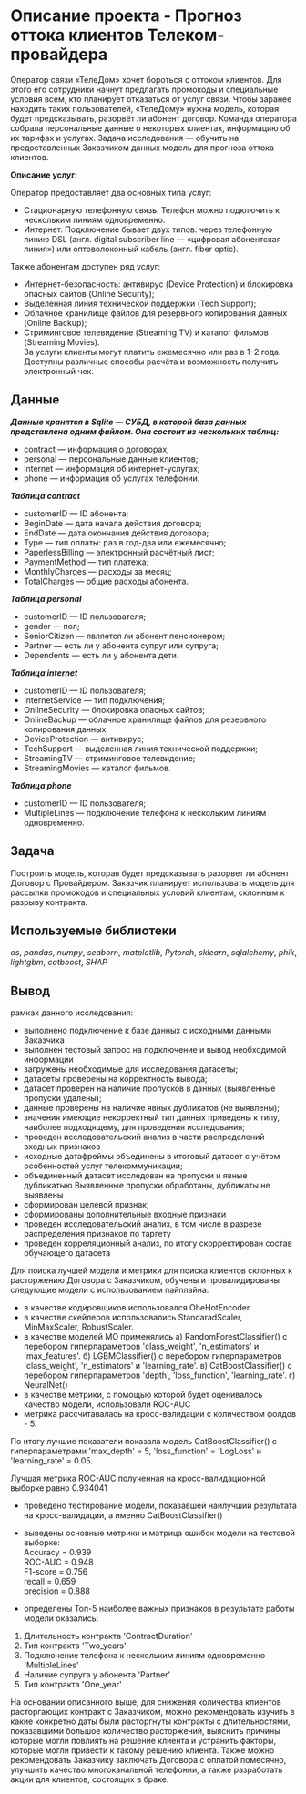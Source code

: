 # Oписание проекта - Прогноз оттока клиентов Телеком-провайдера

Оператор связи «ТелеДом» хочет бороться с оттоком клиентов. Для этого его сотрудники начнут предлагать промокоды и специальные условия всем, кто планирует отказаться от услуг связи. Чтобы заранее находить таких пользователей, «ТелеДому» нужна модель, которая будет предсказывать, разорвёт ли абонент договор. Команда оператора собрала персональные данные о некоторых клиентах, информацию об их тарифах и услугах.
Задача исследования — обучить на предоставленных Заказчиком данных модель для прогноза оттока клиентов.

**Описание услуг:**  

Оператор предоставляет два основных типа услуг:
- Стационарную телефонную связь. Телефон можно подключить к нескольким линиям одновременно.
- Интернет. Подключение бывает двух типов: через телефонную линию DSL (англ. digital subscriber line — «цифровая абонентская линия») или оптоволоконный кабель (англ. fiber optic).  

Также абонентам доступен ряд услуг:
- Интернет-безопасность: антивирус (Device Protection) и блокировка опасных сайтов (Online Security);
- Выделенная линия технической поддержки (Tech Support);
- Облачное хранилище файлов для резервного копирования данных (Online Backup);
- Стриминговое телевидение (Streaming TV) и каталог фильмов (Streaming Movies).  
За услуги клиенты могут платить ежемесячно или раз в 1–2 года. Доступны различные способы расчёта и возможность получить электронный чек.

## Данные

***Данные хранятся в Sqlite  — СУБД, в которой база данных представлена одним файлом. Она состоит из нескольких таблиц:***
    
- contract — информация о договорах;
- personal — персональные данные клиентов;
- internet — информация об интернет-услугах;
- phone — информация об услугах телефонии.


***Таблица contract***

- customerID — ID абонента;
- BeginDate — дата начала действия договора;
- EndDate — дата окончания действия договора;
- Type — тип оплаты: раз в год-два или ежемесячно;
- PaperlessBilling — электронный расчётный лист;
- PaymentMethod — тип платежа;
- MonthlyCharges — расходы за месяц;
- TotalCharges — общие расходы абонента.

***Таблица personal***

- customerID — ID пользователя;
- gender — пол;
- SeniorCitizen — является ли абонент пенсионером;
- Partner — есть ли у абонента супруг или супруга;
- Dependents — есть ли у абонента дети.

***Таблица internet***

- customerID — ID пользователя;
- InternetService — тип подключения;
- OnlineSecurity — блокировка опасных сайтов;
- OnlineBackup — облачное хранилище файлов для резервного копирования данных;
- DeviceProtection — антивирус;
- TechSupport — выделенная линия технической поддержки;
- StreamingTV — стриминговое телевидение;
- StreamingMovies — каталог фильмов.

***Таблица phone***

- customerID — ID пользователя;
- MultipleLines — подключение телефона к нескольким линиям одновременно.

## Задача

Построить модель, которая будет предсказывать разорвет ли абонент Договор с Провайдером. Заказчик планирует использовать модель для рассылки промокодов и специальных условий клиентам, склонным к разрыву контракта.

## Используемые библиотеки
*os*, *pandas*, *numpy*, *seaborn*, *matplotlib*, *Pytorch*, *sklearn*, *sqlalchemy*, *phik*, *lightgbm*, *catboost*, *SHAP*

## Вывод

 рамках данного исследования:
- выполнено подключение к базе данных с исходными данными Заказчика
- выполнен тестовый запрос на подключение и вывод необходимой информации
- загружены необходимые для исследования датасеты;
- датасеты проверены на корректность вывода;
- датасет проверен на наличие пропусков в данных (выявленные пропуски удалены);
- данные проверены на наличие явных дубликатов (не выявлены);
- значения имеющие некорректный тип данных приведены к типу, наиболее подходящему, для проведения исследования;
- проведен исследовательский анализ в части распределений входных признаков
- исходные датафреймы объединены в итоговый датасет с учётом особенностей услуг телекоммуникации;
- объединенный датасет исследован на пропуски и явные дубликатыю Выявленные пропуски обработаны, дубликаты не выявлены
- сформирован целевой признак;
- сформированы дополнительные входные признаки
- проведен исследовательский анализ, в том числе в разрезе распределения признаков по таргету
- проведен корреляционный анализ, по итогу скорректирован состав обучающего датасета

Для поиска лучшей модели и метрики для поиска клиентов склонных к расторжению Договора с Заказчиком, обучены и провалидированы следующие модели с использованием пайплайна:
- в качестве кодировщиков использовалcя OheHotEncoder 
- в качестве скейлеров использовались StandaradScaler, MinMaxScaler, RobustScaler.
- в качестве моделей МО применялись
а) RandomForestClassifier() с перебором гиперпараметров 'class_weight', 'n_estimators' и 'max_features'.
б) LGBMClassifier() с перебором гиперпараметров 'class_weight', 'n_estimators' и 'learning_rate'.
в) CatBoostClassifier() с перебором гиперпараметров 'depth', 'loss_function', 'learning_rate'.
г) NeuralNet() 
- в качестве метрики, с помощью которой будет оценивалось качество модели, использовали ROC-AUC
- метрика рассчитавалась на кросс-валидации с количеством фолдов - 5.

По итогу лучшие показатели показала модель CatBoostClassifier() с гиперпараметрами 'max_depth' = 5, 'loss_function' = 'LogLoss' и 'learning_rate' = 0.05.

Лучшая метрика ROC-AUC полученная на кросс-валидационной выборке равно 0.934041

- проведено тестирование модели, показавшей наилучший результата на кросс-валидации, а именно CatBoostClassifier()
- выведены основные метрики и матрица ошибок модели на тестовой выборке:    
Accuracy = 0.939  
ROC-AUC = 0.948  
F1-score = 0.756  
recall = 0.659  
precision = 0.888  

- определены Топ-5 наиболее важных признаков в результате работы модели оказались:
1. Длительность контракта 'ContractDuration'
2. Тип контракта 'Two_years'
3. Подключение телефона к нескольким линиям одновременно 'MultipleLines'
4. Наличие супруга у абонента 'Partner'
5. Тип контракта 'One_year'

На основании описанного выше, для снижения количества клиентов расторгающих контракт с Заказчиком, можно рекомендовать изучить в какие конкретно даты были расторгнуты контракты с длительностями, показавшими большое количество расторжений, выяснить причины которые могли повлиять на решение клиента и устранить факторы, которые могли привести к такому решению клиента. Также можно рекомендовать Заказчику заключать Договора с оплатой помесячно, улучшить качество многоканальной телефонии, а также разработать акции для клиентов, состоящих в браке.
